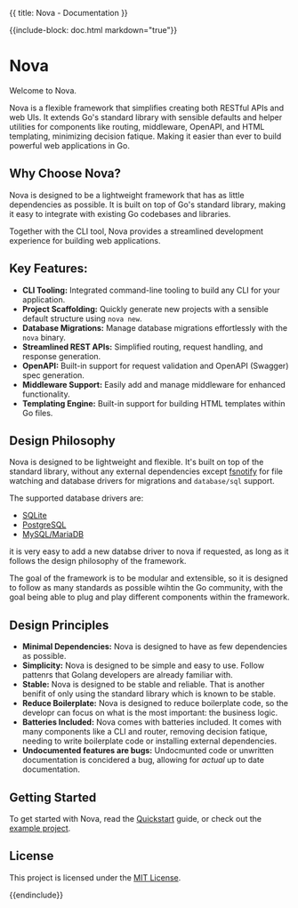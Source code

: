 {{ title: Nova - Documentation }}

{{include-block: doc.html markdown="true"}}

# Nova

Welcome to Nova.

Nova is a flexible framework that simplifies creating both RESTful APIs and web UIs.
It extends Go's standard library with sensible defaults and helper utilities for components like routing, middleware, OpenAPI, and HTML templating, minimizing decision fatique.
Making it easier than ever to build powerful web applications in Go.

## Why Choose Nova?

Nova is designed to be a lightweight framework that has as little dependencies as possible.
It is built on top of Go's standard library, making it easy to integrate with existing Go codebases and libraries.

Together with the CLI tool, Nova provides a streamlined development experience for building web applications.

## Key Features:

- **CLI Tooling:** Integrated command-line tooling to build any CLI for your application.
- **Project Scaffolding:** Quickly generate new projects with a sensible default structure using `nova new`.
- **Database Migrations:** Manage database migrations effortlessly with the `nova` binary.
- **Streamlined REST APIs:** Simplified routing, request handling, and response generation.
- **OpenAPI:** Built-in support for request validation and OpenAPI (Swagger) spec generation.
- **Middleware Support:** Easily add and manage middleware for enhanced functionality.
- **Templating Engine:** Built-in support for building HTML templates within Go files.

## Design Philosophy

Nova is designed to be lightweight and flexible. It's built on top of the standard library,
without any external dependencies except [fsnotify](https://github.com/fsnotify/fsnotify)
for file watching and database drivers for migrations and `database/sql` support.

The supported database drivers are:

- [SQLite](https://github.com/mattn/go-sqlite3)
- [PostgreSQL](https://github.com/lib/pq)
- [MySQL/MariaDB](https://github.com/go-sql-driver/mysql)

it is very easy to add a new databse driver
to nova if requested, as long as it follows the design philosophy of the framework.

The goal of the framework is to be modular and extensible, so it is designed to follow as many
standards as possible wihtin the Go community, with the goal being able to plug and play different components within the framework.

## Design Principles

- **Minimal Dependencies:** Nova is designed to have as few dependencies as possible.
- **Simplicity:** Nova is designed to be simple and easy to use. Follow pattenrs that Golang developers are already familiar with.
- **Stable:** Nova is designed to be stable and reliable. That is another benifit of only using the standard library which is known to be stable.
- **Reduce Boilerplate:** Nova is designed to reduce boilerplate code, so the developr can focus on what is the most important: the business logic.
- **Batteries Included:** Nova comes with batteries included. It comes with many components like a CLI and router, removing decision fatique, needing to write boilerplate code or installing external dependencies.
- **Undocumented features are bugs:** Undocmunted code or unwritten documentation is concidered a bug, allowing for _actual_ up to date documentation.

## Getting Started

To get started with Nova, read the [Quickstart](./quickstart.html) guide, or check out the [example project](https://github.com/xlc-dev/novaexample).

## License

This project is licensed under the [MIT License](https://github.com/xlc-dev/nova/blob/main/LICENSE).

{{endinclude}}
